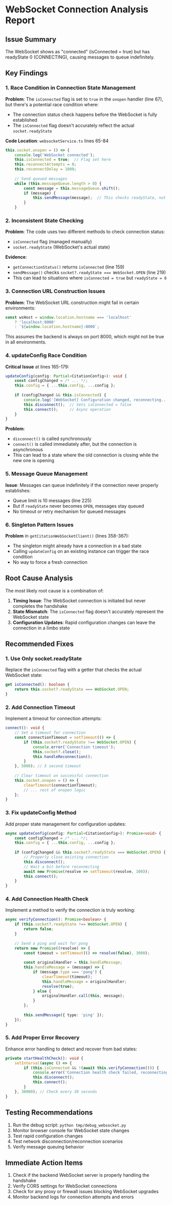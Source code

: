 # WebSocket Connection Analysis Report

## Issue Summary
The WebSocket shows as "connected" (isConnected = true) but has readyState 0 (CONNECTING), causing messages to queue indefinitely.

## Key Findings

### 1. Race Condition in Connection State Management

**Problem**: The `isConnected` flag is set to `true` in the `onopen` handler (line 67), but there's a potential race condition where:
- The connection status check happens before the WebSocket is fully established
- The `isConnected` flag doesn't accurately reflect the actual `socket.readyState`

**Code Location**: `websocketService.ts` lines 65-84
```typescript
this.socket.onopen = () => {
    console.log('WebSocket connected');
    this.isConnected = true;  // Flag set here
    this.reconnectAttempts = 0;
    this.reconnectDelay = 1000;
    
    // Send queued messages
    while (this.messageQueue.length > 0) {
        const message = this.messageQueue.shift();
        if (message) {
            this.sendMessage(message);  // This checks readyState, not isConnected
        }
    }
```

### 2. Inconsistent State Checking

**Problem**: The code uses two different methods to check connection status:
- `isConnected` flag (managed manually)
- `socket.readyState` (WebSocket's actual state)

**Evidence**:
- `getConnectionStatus()` returns `isConnected` (line 159)
- `sendMessage()` checks `socket?.readyState === WebSocket.OPEN` (line 219)
- This can lead to situations where `isConnected = true` but `readyState = 0`

### 3. Connection URL Construction Issues

**Problem**: The WebSocket URL construction might fail in certain environments:
```typescript
const wsHost = window.location.hostname === 'localhost' 
    ? 'localhost:8000' 
    : `${window.location.hostname}:8000`;
```

This assumes the backend is always on port 8000, which might not be true in all environments.

### 4. updateConfig Race Condition

**Critical Issue** at lines 165-179:
```typescript
updateConfig(config: Partial<CitationConfig>): void {
    const configChanged = /* ... */;
    this.config = { ...this.config, ...config };
    
    if (configChanged && this.isConnected) {
        console.log('[WebSocket] Configuration changed, reconnecting...');
        this.disconnect();  // Sets isConnected = false
        this.connect();     // Async operation
    }
}
```

**Problem**: 
- `disconnect()` is called synchronously
- `connect()` is called immediately after, but the connection is asynchronous
- This can lead to a state where the old connection is closing while the new one is opening

### 5. Message Queue Management

**Issue**: Messages can queue indefinitely if the connection never properly establishes:
- Queue limit is 10 messages (line 225)
- But if `readyState` never becomes `OPEN`, messages stay queued
- No timeout or retry mechanism for queued messages

### 6. Singleton Pattern Issues

**Problem** in `getCitationWebSocketClient()` (lines 358-367):
- The singleton might already have a connection in a bad state
- Calling `updateConfig` on an existing instance can trigger the race condition
- No way to force a fresh connection

## Root Cause Analysis

The most likely root cause is a combination of:

1. **Timing Issue**: The WebSocket connection is initiated but never completes the handshake
2. **State Mismatch**: The `isConnected` flag doesn't accurately represent the WebSocket state
3. **Configuration Updates**: Rapid configuration changes can leave the connection in a limbo state

## Recommended Fixes

### 1. Use Only socket.readyState
Replace the `isConnected` flag with a getter that checks the actual WebSocket state:
```typescript
get isConnected(): boolean {
    return this.socket?.readyState === WebSocket.OPEN;
}
```

### 2. Add Connection Timeout
Implement a timeout for connection attempts:
```typescript
connect(): void {
    // Set a timeout for connection
    const connectionTimeout = setTimeout(() => {
        if (this.socket?.readyState !== WebSocket.OPEN) {
            console.error('Connection timeout');
            this.socket?.close();
            this.handleReconnection();
        }
    }, 5000); // 5 second timeout
    
    // Clear timeout on successful connection
    this.socket.onopen = () => {
        clearTimeout(connectionTimeout);
        // ... rest of onopen logic
    };
}
```

### 3. Fix updateConfig Method
Add proper state management for configuration updates:
```typescript
async updateConfig(config: Partial<CitationConfig>): Promise<void> {
    const configChanged = /* ... */;
    this.config = { ...this.config, ...config };
    
    if (configChanged && this.socket?.readyState === WebSocket.OPEN) {
        // Properly close existing connection
        this.disconnect();
        // Wait a bit before reconnecting
        await new Promise(resolve => setTimeout(resolve, 100));
        this.connect();
    }
}
```

### 4. Add Connection Health Check
Implement a method to verify the connection is truly working:
```typescript
async verifyConnection(): Promise<boolean> {
    if (this.socket?.readyState !== WebSocket.OPEN) {
        return false;
    }
    
    // Send a ping and wait for pong
    return new Promise((resolve) => {
        const timeout = setTimeout(() => resolve(false), 3000);
        
        const originalHandler = this.handleMessage;
        this.handleMessage = (message) => {
            if (message.type === 'pong') {
                clearTimeout(timeout);
                this.handleMessage = originalHandler;
                resolve(true);
            } else {
                originalHandler.call(this, message);
            }
        };
        
        this.sendMessage({ type: 'ping' });
    });
}
```

### 5. Add Proper Error Recovery
Enhance error handling to detect and recover from bad states:
```typescript
private startHealthCheck(): void {
    setInterval(async () => {
        if (this.isConnected && !(await this.verifyConnection())) {
            console.error('Connection health check failed, reconnecting...');
            this.disconnect();
            this.connect();
        }
    }, 30000); // Check every 30 seconds
}
```

## Testing Recommendations

1. Run the debug script: `python tmp/debug_websocket.py`
2. Monitor browser console for WebSocket state changes
3. Test rapid configuration changes
4. Test network disconnection/reconnection scenarios
5. Verify message queuing behavior

## Immediate Action Items

1. Check if the backend WebSocket server is properly handling the handshake
2. Verify CORS settings for WebSocket connections
3. Check for any proxy or firewall issues blocking WebSocket upgrades
4. Monitor backend logs for connection attempts and errors